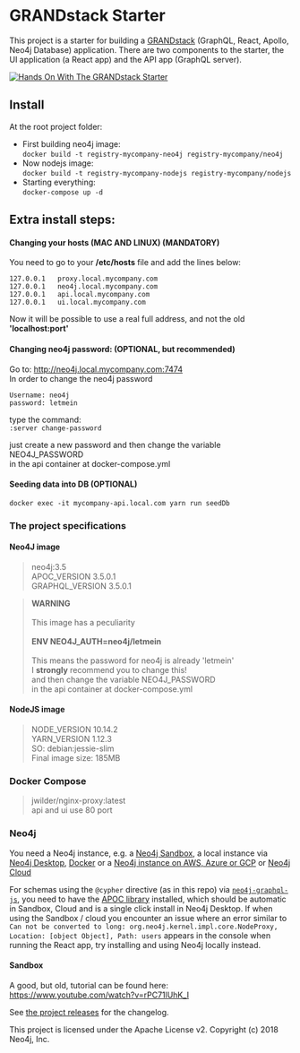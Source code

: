 # GRANDstack Starter

This project is a starter for building a [GRANDstack](https://grandstack.io) (GraphQL, React, Apollo, Neo4j Database) application. There are two components to the starter, the UI application (a React app) and the API app (GraphQL server).

[![Hands On With The GRANDstack Starter](http://img.youtube.com/vi/rPC71lUhK_I/0.jpg)](http://www.youtube.com/watch?v=rPC71lUhK_I "Hands On With The GRANDstack Starter")

## Install

At the root project folder:  
* First building neo4j image:  
`docker build -t registry-mycompany-neo4j registry-mycompany/neo4j`  
* Now nodejs image:  
`docker build -t registry-mycompany-nodejs registry-mycompany/nodejs`  
* Starting everything:  
`docker-compose up -d`
## Extra install steps:

#### Changing your hosts (MAC AND LINUX) (MANDATORY)
You need to go to your **/etc/hosts** file and add the lines below:  
```
127.0.0.1   proxy.local.mycompany.com  
127.0.0.1   neo4j.local.mycompany.com  
127.0.0.1   api.local.mycompany.com  
127.0.0.1   ui.local.mycompany.com
```  
Now it will be possible to use a real full address, and not the old **'localhost:port'**

#### Changing neo4j password: (OPTIONAL, but recommended)

Go to: http://neo4j.local.mycompany.com:7474  
In order to change the neo4j password  

```
Username: neo4j
password: letmein
```  
type the command:  
`:server change-password`

just create a new password and then change the variable  
NEO4J_PASSWORD  
in the api container at docker-compose.yml

#### Seeding data into DB (OPTIONAL)

`docker exec -it mycompany-api.local.com yarn run seedDb`

### The project specifications

#### Neo4J image
>   neo4j:3.5 \
    APOC_VERSION 3.5.0.1 \
    GRAPHQL_VERSION 3.5.0.1

>   **WARNING**
    \
    \
    This image has a peculiarity \
    \
    **ENV NEO4J_AUTH=neo4j/letmein** \
    \
    This means the password for neo4j is already 'letmein' \
    I **strongly** recommend you to change this! \
    and then change the variable NEO4J_PASSWORD \
    in the api container at docker-compose.yml


#### NodeJS image

>   NODE_VERSION 10.14.2 \
    YARN_VERSION 1.12.3 \
    SO: debian:jessie-slim \
    Final image size: 185MB


### Docker Compose

>   jwilder/nginx-proxy:latest \
    api and ui use 80 port

### Neo4j

You need a Neo4j instance, e.g. a [Neo4j Sandbox](http://neo4j.com/sandbox), a local instance via [Neo4j Desktop](https://neo4j.com/download), [Docker](http://hub.docker.com/_/neo4j) or a [Neo4j instance on AWS, Azure or GCP](http://neo4j.com/developer/guide-cloud-deployment) or [Neo4j Cloud](http://neo4j.com/cloud)

For schemas using the  `@cypher` directive (as in this repo) via [`neo4j-graphql-js`](https://github.com/neo4j-graphql/neo4j-graphql-js), you need to have the [APOC library](https://github.com/neo4j-contrib/neo4j-apoc-procedures) installed, which should be automatic in Sandbox, Cloud and is a single click install in Neo4j Desktop. If when using the Sandbox / cloud you encounter an issue where an error similar to `Can not be converted to long: org.neo4j.kernel.impl.core.NodeProxy, Location: [object Object], Path: users` appears in the console when running the React app, try installing and using Neo4j locally instead.

#### Sandbox 

A good, but old, tutorial can be found here: https://www.youtube.com/watch?v=rPC71lUhK_I


See [the project releases](https://github.com/BrenoMazieiro/grand-stack-starter/releases) for the changelog.

This project is licensed under the Apache License v2.
Copyright (c) 2018 Neo4j, Inc.
